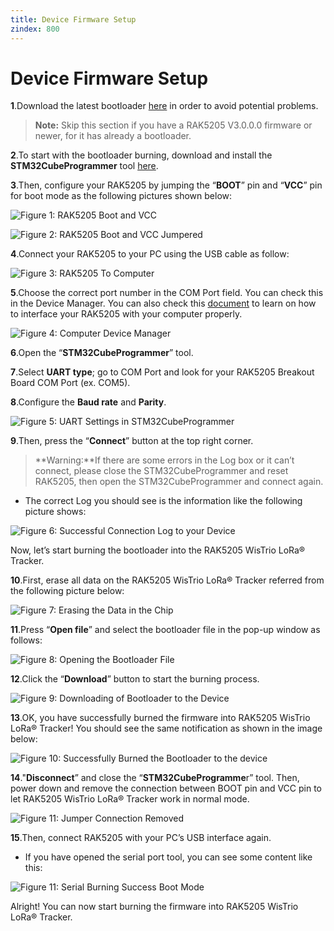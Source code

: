 ```yaml
---
title: Device Firmware Setup
zindex: 800
---
```


# Device Firmware Setup

**1**.Download the latest bootloader [here](https://downloads.rakwireless.com/en/LoRa/WisTrio-LoRa-RAK5205/Firmware/) in order to avoid potential problems.

>**Note:** Skip this section if you have a RAK5205 V3.0.0.0 firmware or newer, for it has already a bootloader.

**2**.To start with the bootloader burning, download and install the **STM32CubeProgrammer** tool [here](https://www.st.com/content/st_com/en/products/development-tools/software-development-tools/stm32-software-development-tools/stm32-programmers/stm32cubeprog.html#overview).

**3**.Then, configure your RAK5205 by jumping the “**BOOT**” pin and “**VCC**” pin for boot mode as the following pictures shown below:

![Figure 1: RAK5205 Boot and VCC ](images/bootvcc.jpg)

![Figure 2: RAK5205 Boot and VCC Jumpered ](images/bootvccjumper.jpg)
 
**4**.Connect your RAK5205 to your PC using the USB cable as follow:

![Figure 3: RAK5205 To Computer ](images/rak5205topc.jpg)

**5**.Choose the correct port number in the COM Port field. You can check this in the Device Manager. You can also check this [document](https://doc.rakwireless.com/rak5205-rak7205-wistrio-lora-tracker/interfacing-with-the-rak7205-rak5205-wistrio-lora-tracker) to learn on how to interface your RAK5205 with your computer properly.

![Figure 4: Computer Device Manager](images/devicemanager.jpg)

**6**.Open the “**STM32CubeProgrammer**” tool.

**7**.Select **UART type**; go to COM Port and look for your RAK5205 Breakout Board COM Port (ex. COM5).

**8**.Configure the **Baud rate** and **Parity**.

![Figure 5: UART Settings in STM32CubeProgrammer](images/STM32parameter.jpg)

**9**.Then, press the “**Connect**” button at the top right corner.

>**Warning:**If there are some errors in the Log box or it can’t connect, please close the STM32CubeProgrammer and reset RAK5205, then open the STM32CubeProgrammer and connect again.

* The correct Log you should see is the information like the following picture shows:

![Figure 6: Successful Connection Log to your Device](images/STM32ConnectSuccess.jpg)

Now, let’s start burning the bootloader into the RAK5205 WisTrio LoRa® Tracker.

**10**.First, erase all data on the RAK5205 WisTrio LoRa® Tracker referred from the following picture below:

![Figure 7: Erasing the Data in the Chip](images/erase.jpg)

**11**.Press “**Open file**” and select the bootloader file in the pop-up window as follows:

![Figure 8: Opening the Bootloader File](images/openingbootloaderfile.jpg)

**12**.Click the “**Download**” button to start the burning process.

![Figure 9: Downloading of Bootloader to the Device](images/bootloaderdownload.jpg)

**13**.OK, you have successfully burned the firmware into RAK5205 WisTrio LoRa® Tracker! You should see the same notification as shown in the image below:

![Figure 10: Successfully Burned the Bootloader to the device](images/bootloaderloadsuccess.jpg)

**14**."**Disconnect**” and close the “**STM32CubeProgramme**r” tool. Then, power down and remove the connection between BOOT pin and VCC pin to let RAK5205 WisTrio LoRa® Tracker work in normal mode.

![Figure 11: Jumper Connection Removed](images/bootvccjumperremoved.jpg)

**15**.Then, connect RAK5205 with your PC’s USB interface again.

* If you have opened the serial port tool, you can see some content like this:

![Figure 11: Serial Burning Success Boot Mode](images/serialbootmode.jpg)

Alright! You can now start burning the firmware into RAK5205 WisTrio LoRa® Tracker.
